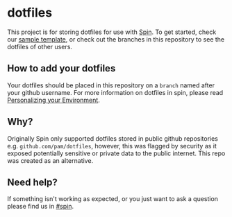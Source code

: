 # dotfiles
This project is for storing dotfiles for use with [Spin](https://development.shopify.io/engineering/keytech/spin). 
To get started, check our [sample template](https://github.com/Shopify/dotfiles-starter-template), or check out the branches in this repository to see the dotfiles of other users.

## How to add your dotfiles
Your dotfiles should be placed in this repository on a `branch` named after your github username. For more information on dotfiles in spin, please read [Personalizing your Environment](https://vault.shopify.io/page/Isospin-tools~dhb1fb6.md#personalizing-your-environment).

## Why?
Originally Spin only supported dotfiles stored in public github repositories e.g. `github.com/pam/dotfiles`, however, this was flagged by security as it exposed potentially sensitive or private data to the public internet. This repo was created as an alternative.

## Need help?
If something isn't working as expected, or you just want to ask a question please find us in [#spin](https://shopify.slack.com/archives/C016FHHJP0B).
